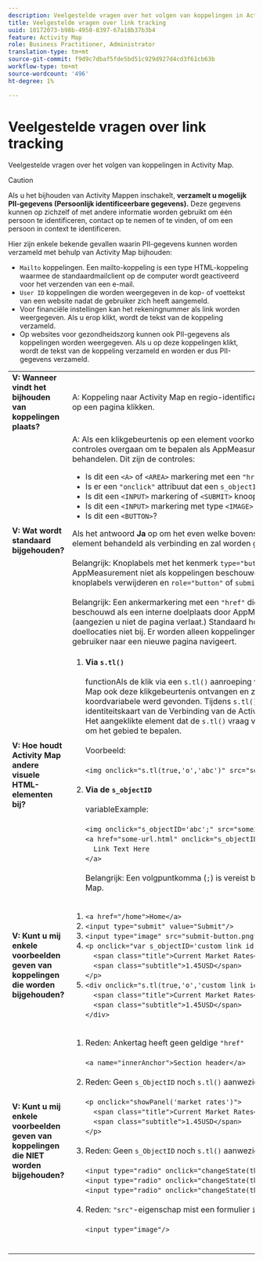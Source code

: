 ```yaml
---
description: Veelgestelde vragen over het volgen van koppelingen in Activity Map.
title: Veelgestelde vragen over link tracking
uuid: 10172073-b98b-4950-8397-67a18b37b3b4
feature: Activity Map
role: Business Practitioner, Administrator
translation-type: tm+mt
source-git-commit: f9d9c7dbaf5fde5bd51c929d927d4cd3f61cb63b
workflow-type: tm+mt
source-wordcount: '496'
ht-degree: 1%

---
```



# Veelgestelde vragen over link tracking

Veelgestelde vragen over het volgen van koppelingen in Activity Map.

>[!CAUTION]
>
>Als u het bijhouden van Activity Mappen inschakelt, **verzamelt u mogelijk PII-gegevens (Persoonlijk identificeerbare gegevens).** Deze gegevens kunnen op zichzelf of met andere informatie worden gebruikt om één persoon te identificeren, contact op te nemen of te vinden, of om een persoon in context te identificeren.

Hier zijn enkele bekende gevallen waarin PII-gegevens kunnen worden verzameld met behulp van Activity Map bijhouden:

* `Mailto` koppelingen. Een mailto-koppeling is een type HTML-koppeling waarmee de standaardmailclient op de computer wordt geactiveerd voor het verzenden van een e-mail.
* `User ID` koppelingen die worden weergegeven in de kop- of voettekst van een website nadat de gebruiker zich heeft aangemeld.
* Voor financiële instellingen kan het rekeningnummer als link worden weergegeven. Als u erop klikt, wordt de tekst van de koppeling verzameld.
* Op websites voor gezondheidszorg kunnen ook PII-gegevens als koppelingen worden weergegeven. Als u op deze koppelingen klikt, wordt de tekst van de koppeling verzameld en worden er dus PII-gegevens verzameld.

<table id="table_0951EAC617344156BAE43000CCD838AF">
 <tbody>
  <tr>
   <td colname="col1"> <b>V: Wanneer vindt het bijhouden van koppelingen plaats?</b> </td>
   <td colname="col2"> A: Koppeling naar Activity Map en regio-identificatie treedt op wanneer gebruikers op een pagina klikken. </td>
  </tr>
  <tr>
   <td colname="col1"> <b>V: Wat wordt standaard bijgehouden?</b> </td>
   <td colname="col2"> A: Als een klikgebeurtenis op een element voorkomt, moet het element sommige controles overgaan om te bepalen als AppMeasurement het als verbinding zal behandelen. Dit zijn de controles:
    <ul id="ul_81B9A5A7F8534E71AEF68F2199A154F0">
     <li id="li_49F6DDD9DC124AE5846EC5B7D7BEA20E">Is dit een <code>&lt;A&gt;</code> of <code>&lt;AREA&gt;</code> markering met een <code>"href"</code> bezit? </li>
     <li id="li_77828D24D54343E5B9A1FF7345221781">Is er een <code>"onclick"</code> attribuut dat een <code>s_objectID</code> variabele plaatst? </li>
     <li id="li_D4B0AEEEA58A4F82A1BCBD3971A60D02">Is dit een <code>&lt;INPUT&gt;</code> markering of <code>&lt;SUBMIT&gt;</code> knoop met een waarde of kindtekst? </li>
     <li id="li_F7ABE88308E1413E9B9C2224DEC91BAB">Is dit een <code>&lt;INPUT&gt;</code> markering met type <code>&lt;IMAGE&gt;</code> en een <code>"src"</code> bezit? </li>
     <li id="li_F34A0C986E8040109A1DDF88C26E56D5">Is dit een <code>&lt;BUTTON&gt;</code>? </li>
    </ul>
    Als het antwoord <b>Ja</b> op om het even welke bovenstaande vragen is, dan wordt het element behandeld als verbinding en zal worden gevolgd. <br/>
     <br/>
    Belangrijk: Knoplabels met het kenmerk  <code>type="button"</code> worden door AppMeasurement niet als koppelingen beschouwd. U kunt <code>type="button"</code> op de knoplabels verwijderen en <code>role="button"</code> of <code>submit="button"</code> toevoegen. <br/>
     <br/>
    Belangrijk: Een ankermarkering met een  <code>"href"</code> die met begint  <code>"#"</code> wordt beschouwd als een interne doelplaats door AppMeasurement, niet een verbinding (aangezien u niet de pagina verlaat.) Standaard houdt Activity Map deze interne doellocaties niet bij. Er worden alleen koppelingen bijgehouden waarmee de gebruiker naar een nieuwe pagina navigeert. </td> 
  </tr>
  <tr>
   <td colname="col1"> <b>V: Hoe houdt Activity Map andere visuele HTML-elementen bij?</b> </td>
   <td colname="col2">
    <ol id="ol_DA3AED165CFF44B08DFB386D4DEE26C5">
     <li id="li_E3E3F498F37B4FADAFDA39CCAE41511F"> <b>Via  <code>s.tl()</code> </b> <br/>
       <br/>
      functionAls de klik via een  <code>s.tl()</code> aanroeping voorkwam, dan zal de Activity Map ook deze klikgebeurtenis ontvangen en zal bepalen als een  <code>linkName</code> koordvariabele werd gevonden. Tijdens <code>s.tl()</code> uitvoering, dat <code>linkName</code> als identiteitskaart van de Verbinding van de Activity Map zal worden geplaatst. Het aangeklikte element dat de <code>s.tl()</code> vraag voortkwam zal worden gebruikt om het gebied te bepalen. <br/>
       <br/>
      Voorbeeld:  <br/>
       <br/>
      <code>&lt;img&nbsp;onclick="s.tl(true,'o','abc')"&nbsp;src="someimageurl.png"/&gt;</code><br/>
       
     </li>
     <li id="li_A93725B810FE408BA5E6B267CF8CEAE5"> <b>Via de  <code>s_objectID</code> </b> <br/>
       <br/>
      variableExample:  <br/>
       <br/>
      <code>&lt;img&nbsp;onclick="s_objectID='abc';"&nbsp;src="someimageurl.png"/&gt;</code><br/>
      <code>&lt;a&nbsp;href="some-url.html"&nbsp;onclick="s_objectID='abc';"&nbsp;&gt;</code><br/>
      <code>&nbsp;&nbsp;Link&nbsp;Text&nbsp;Here</code><br/>
      <code>&lt;/a&gt;</code> <br/>
       <br/>
      Belangrijk: Een volgpuntkomma (<code>;</code>) is vereist bij gebruik  <code>s_objectID</code> in Activity Map.
     </li>
    </ol>
   </td>
  </tr>
  <tr>
   <td colname="col1"> <b>V: Kunt u mij enkele voorbeelden geven van koppelingen die worden bijgehouden?</b> </td>
   <td colname="col2">
    <ol id="ol_697E5CE0B84D4A309DD80670697A02BA">
     <li id="li_2C511EFD10F14F438B1F3A1BAB4B45E0">
      <code>&lt;a&nbsp;href="/home"&gt;Home&lt;/a&gt;</code>
     </li>
     <li id="li_76F3DB36ED734132A2386871E6EB4929">
      <code>&lt;input&nbsp;type="submit"&nbsp;value="Submit"/&gt;</code>
     </li>
     <li id="li_10CF9EDA224645169E7CDF74956DB98B">
      <code>&lt;input&nbsp;type="image"&nbsp;src="submit-button.png"/&gt;</code>
     </li>
     <li id="li_9FA171D7F49547E798DE21869F73A402">
      <code>&lt;p&nbsp;onclick="var&nbsp;s_objectID='custom&nbsp;link&nbsp;id';"&gt;</code><br/>
      <code>&nbsp;&nbsp;&lt;span&nbsp;class="title"&gt;Current&nbsp;Market&nbsp;Rates&lt;/span&gt;</code><br/>
      <code>&nbsp;&nbsp;&lt;span&nbsp;class="subtitle"&gt;1.45USD&lt;/span&gt;</code><br/>
      <code>&lt;/p&gt;</code>
     </li>
     <li id="li_C5D77589006E4514AA6F3AEB509A0BAF">
      <code>&lt;div&nbsp;onclick="s.tl(true,'o','custom&nbsp;link&nbsp;id')"&gt;</code><br/>
      <code>&nbsp;&nbsp;&lt;span&nbsp;class="title"&gt;Current&nbsp;Market&nbsp;Rates&lt;/span&gt;</code><br/>
      <code>&nbsp;&nbsp;&lt;span&nbsp;class="subtitle"&gt;1.45USD&lt;/span&gt;</code><br/>
      <code>&lt;/div&gt;</code>
     </li>
    </ol>
   </td>
  </tr>
  <tr>
   <td colname="col1"> <b>V: Kunt u mij enkele voorbeelden geven van koppelingen die NIET worden bijgehouden?</b> </td>
   <td colname="col2">
    <ol id="ol_CDFDB572F76B4F68A64B66A6B0237547">
     <li id="li_99372060646B43EF94C13A9C682CE693">Reden: Ankertag heeft geen geldige <code>"href"</code> <br/>
       <br/>
      <code>&lt;a&nbsp;name="innerAnchor"&gt;Section&nbsp;header&lt;/a&gt;</code><br/>
       
     </li>
     <li id="li_736A5F7DC2D74B4DA1CECEE3AD10EB19">Reden: Geen <code>s_ObjectID</code> noch <code>s.tl()</code> aanwezig <br/>
       <br/>
      <code>&lt;p&nbsp;onclick="showPanel('market&nbsp;rates')"&gt;</code><br/>
      <code>&nbsp;&nbsp;&lt;span&nbsp;class="title"&gt;Current&nbsp;Market&nbsp;Rates&lt;/span&gt;</code><br/>
      <code>&nbsp;&nbsp;&lt;span&nbsp;class="subtitle"&gt;1.45USD&lt;/span&gt;</code><br/>
      <code>&lt;/p&gt;</code><br/>
       
     </li>
     <li id="li_45F9ED97140F47F99F8C167BC1DC546F">Reden: Geen <code>s_ObjectID</code> noch <code>s.tl()</code> aanwezig <br/>
       <br/>
      <code>&lt;input&nbsp;type="radio"&nbsp;onclick="changeState(this)"&nbsp;name="group1"&nbsp;value="A"/&gt;</code><br/>
      <code>&lt;input&nbsp;type="radio"&nbsp;onclick="changeState(this)"&nbsp;name="group1"&nbsp;value="B"/&gt;</code><br/>
      <code>&lt;input&nbsp;type="radio"&nbsp;onclick="changeState(this)"&nbsp;name="group1"&nbsp;value="C"/&gt;</code><br/>
       
     </li>
     <li id="li_9EBFCC58F3A94F30BA62156F14B15D55">Reden: <code>"src"</code>-eigenschap mist een formulier <code>input</code>-element <br/>
       <br/>
      <code>&lt;input&nbsp;type="image"/&gt;</code><br/>
       
     </li>
    </ol>
   </td>
  </tr>
 </tbody>
</table>
